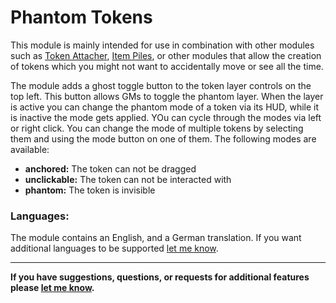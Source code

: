 # Phantom Tokens
This module is mainly intended for use in combination with other modules such as [Token Attacher](https://foundryvtt.com/packages/token-attacher/), [Item Piles](https://foundryvtt.com/packages/item-piles), or other modules that allow the creation of tokens which you might not want to accidentally move or see all the time.

The module adds a ghost toggle button to the token layer controls on the top left. This button allows GMs to toggle the phantom layer. When the layer is active you can change the phantom mode of a token via its HUD, while it is inactive the mode gets applied. YOu can cycle through the modes via left or right click. You can change the mode of multiple tokens by selecting them and using the mode button on one of them.
The following modes are available:
- **anchored:** The token can not be dragged
- **unclickable:** The token can not be interacted with
- **phantom:** The token is invisible

### Languages:

The module contains an English, and a German translation. If you want additional languages to be supported [let me know](https://github.com/Saibot393/phantomtokens/issues).

---

**If you have suggestions, questions, or requests for additional features please [let me know](https://github.com/Saibot393/phantomtokens/issues).**
